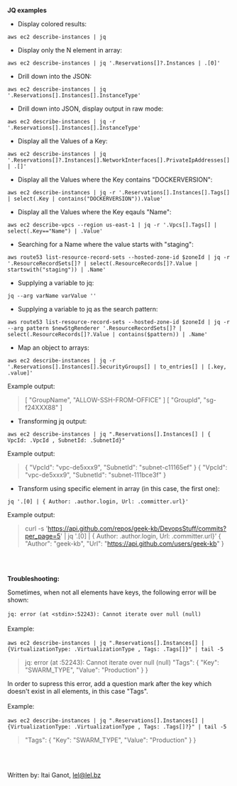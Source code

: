 **JQ examples**

- Display colored results:

`aws ec2 describe-instances | jq `

- Display only the N element in array:

`aws ec2 describe-instances | jq '.Reservations[]?.Instances | .[0]'`

- Drill down into the JSON:

`aws ec2 describe-instances | jq '.Reservations[].Instances[].InstanceType'`

- Drill down into JSON, display output in raw mode:

`aws ec2 describe-instances | jq -r '.Reservations[].Instances[].InstanceType'`

- Display all the Values of a Key:

`aws ec2 describe-instances | jq '.Reservations[]?.Instances[].NetworkInterfaces[].PrivateIpAddresses[] | .[]'`

- Display all the Values where the Key contains "DOCKERVERSION":

`aws ec2 describe-instances | jq -r '.Reservations[].Instances[].Tags[] | select(.Key | contains("DOCKERVERSION")).Value'`

- Display all the Values where the Key eqauls "Name":

`aws ec2 describe-vpcs --region us-east-1 | jq -r '.Vpcs[].Tags[] | select(.Key=="Name") | .Value'`

- Searching for a Name where the value starts with "staging":

`aws route53 list-resource-record-sets --hosted-zone-id $zoneId | jq -r '.ResourceRecordSets[]? | select(.ResourceRecords[]?.Value | startswith("staging")) | .Name'`

- Supplying a variable to jq:

`jq --arg varName varValue ''`

- Supplying a variable to jq as the search pattern:

`aws route53 list-resource-record-sets --hosted-zone-id $zoneId | jq -r --arg pattern $newStgRenderer '.ResourceRecordSets[]? | select(.ResourceRecords[]?.Value | contains($pattern)) | .Name'`

- Map an object to arrays:

`aws ec2 describe-instances | jq -r '.Reservations[].Instances[].SecurityGroups[] | to_entries[] | [.key, .value]'`

Example output:
> [
>   "GroupName",
>   "ALLOW-SSH-FROM-OFFICE"
> ]
> [
>   "GroupId",
>   "sg-f24XXX88"
> ]

- Transforming jq output:

`aws ec2 describe-instances | jq ".Reservations[].Instances[] | { VpcId: .VpcId , SubnetId: .SubnetId}"`

Example output:
> {
>   "VpcId": "vpc-de5xxx9",
>   "SubnetId": "subnet-c11165ef"
> }
> {
>   "VpcId": "vpc-de5xxx9",
>   "SubnetId": "subnet-111bce3f"
> }

- Transform using specific element in array (in this case, the first one):

`jq '.[0] | { Author: .author.login, Url: .committer.url}'`

Example output:
> curl -s 'https://api.github.com/repos/geek-kb/DevopsStuff/commits?per_page=5' | jq '.[0] | { Author: .author.login, Url: .committer.url}'
> {
>   "Author": "geek-kb",
>   "Url": "https://api.github.com/users/geek-kb"
> }

<br><br>

**Troubleshooting:**

Sometimes, when not all elements have keys, the following error will be shown:
<br><br>
`jq: error (at <stdin>:52243): Cannot iterate over null (null)`
<br><br>
Example:
<br><br>
`aws ec2 describe-instances | jq ".Reservations[].Instances[] | {VirtualizationType: .VirtualizationType , Tags: .Tags[]}" | tail -5`
> jq: error (at <stdin>:52243): Cannot iterate over null (null)
>   "Tags": {
>     "Key": "SWARM_TYPE",
>     "Value": "Production"
>   }
> }

In order to supress this error, add a question mark after the key which doesn't exist in all elements, in this case "Tags".
<br><br>
Example:
<br><br>
`aws ec2 describe-instances | jq ".Reservations[].Instances[] | {VirtualizationType: .VirtualizationType , Tags: .Tags[]?}" | tail -5`

>   "Tags": {
>     "Key": "SWARM_TYPE",
>     "Value": "Production"
>   }
> }


<br><br>


Written by: Itai Ganot, lel@lel.bz
